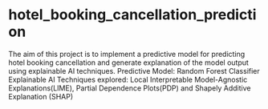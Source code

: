 # hotel_booking_cancellation_prediction
The aim of this project is to implement a predictive model for predicting hotel booking cancellation and generate explanation 
of the model output using explainable AI techniques.
Predictive Model: Random Forest Classifier
Explainable AI Techniques explored: Local Interpretable Model-Agnostic Explanations(LIME), Partial Dependence Plots(PDP) and Shapely Additive Explanation (SHAP)
